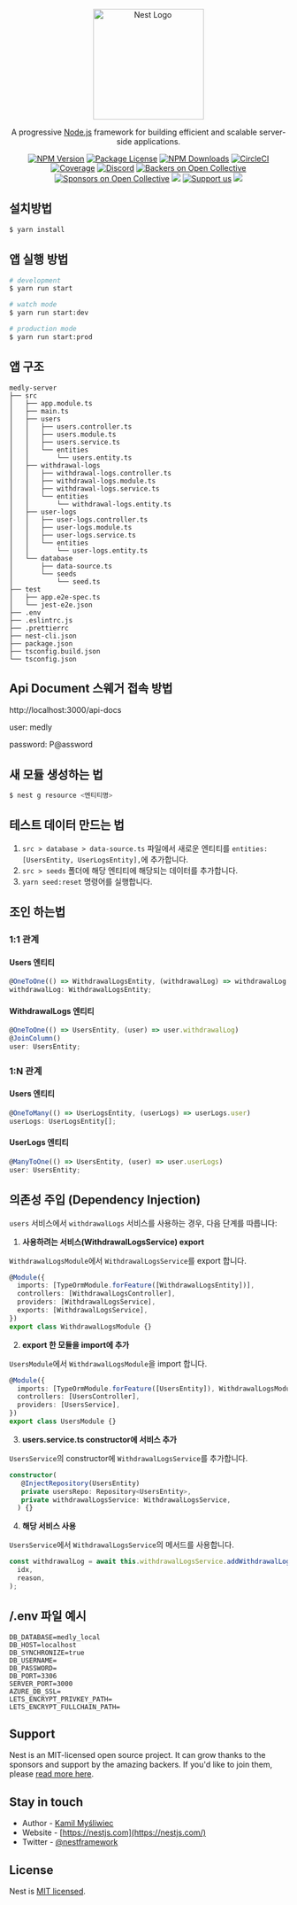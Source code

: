 <p align="center">
  <a href="http://nestjs.com/" target="blank"><img src="https://nestjs.com/img/logo-small.svg" width="200" alt="Nest Logo" /></a>
</p>

[circleci-image]: https://img.shields.io/circleci/build/github/nestjs/nest/master?token=abc123def456
[circleci-url]: https://circleci.com/gh/nestjs/nest

  <p align="center">A progressive <a href="http://nodejs.org" target="_blank">Node.js</a> framework for building efficient and scalable server-side applications.</p>
    <p align="center">
<a href="https://www.npmjs.com/~nestjscore" target="_blank"><img src="https://img.shields.io/npm/v/@nestjs/core.svg" alt="NPM Version" /></a>
<a href="https://www.npmjs.com/~nestjscore" target="_blank"><img src="https://img.shields.io/npm/l/@nestjs/core.svg" alt="Package License" /></a>
<a href="https://www.npmjs.com/~nestjscore" target="_blank"><img src="https://img.shields.io/npm/dm/@nestjs/common.svg" alt="NPM Downloads" /></a>
<a href="https://circleci.com/gh/nestjs/nest" target="_blank"><img src="https://img.shields.io/circleci/build/github/nestjs/nest/master" alt="CircleCI" /></a>
<a href="https://coveralls.io/github/nestjs/nest?branch=master" target="_blank"><img src="https://coveralls.io/repos/github/nestjs/nest/badge.svg?branch=master#9" alt="Coverage" /></a>
<a href="https://discord.gg/G7Qnnhy" target="_blank"><img src="https://img.shields.io/badge/discord-online-brightgreen.svg" alt="Discord"/></a>
<a href="https://opencollective.com/nest#backer" target="_blank"><img src="https://opencollective.com/nest/backers/badge.svg" alt="Backers on Open Collective" /></a>
<a href="https://opencollective.com/nest#sponsor" target="_blank"><img src="https://opencollective.com/nest/sponsors/badge.svg" alt="Sponsors on Open Collective" /></a>
  <a href="https://paypal.me/kamilmysliwiec" target="_blank"><img src="https://img.shields.io/badge/Donate-PayPal-ff3f59.svg"/></a>
    <a href="https://opencollective.com/nest#sponsor"  target="_blank"><img src="https://img.shields.io/badge/Support%20us-Open%20Collective-41B883.svg" alt="Support us"></a>
  <a href="https://twitter.com/nestframework" target="_blank"><img src="https://img.shields.io/twitter/follow/nestframework.svg?style=social&label=Follow"></a>
</p>
  <!--[![Backers on Open Collective](https://opencollective.com/nest/backers/badge.svg)](https://opencollective.com/nest#backer)
  [![Sponsors on Open Collective](https://opencollective.com/nest/sponsors/badge.svg)](https://opencollective.com/nest#sponsor)-->

## 설치방법

```bash
$ yarn install
```

## 앱 실행 방법

```bash
# development
$ yarn run start

# watch mode
$ yarn run start:dev

# production mode
$ yarn run start:prod
```

## 앱 구조

```plaintext
medly-server
├── src
│   ├── app.module.ts
│   ├── main.ts
│   ├── users
│   │   ├── users.controller.ts
│   │   ├── users.module.ts
│   │   ├── users.service.ts
│   │   └── entities
│   │       └── users.entity.ts
│   ├── withdrawal-logs
│   │   ├── withdrawal-logs.controller.ts
│   │   ├── withdrawal-logs.module.ts
│   │   ├── withdrawal-logs.service.ts
│   │   └── entities
│   │       └── withdrawal-logs.entity.ts
│   ├── user-logs
│   │   ├── user-logs.controller.ts
│   │   ├── user-logs.module.ts
│   │   ├── user-logs.service.ts
│   │   └── entities
│   │       └── user-logs.entity.ts
│   └── database
│       ├── data-source.ts
│       └── seeds
│           └── seed.ts
├── test
│   ├── app.e2e-spec.ts
│   └── jest-e2e.json
├── .env
├── .eslintrc.js
├── .prettierrc
├── nest-cli.json
├── package.json
├── tsconfig.build.json
└── tsconfig.json
```

## Api Document 스웨거 접속 방법

http://localhost:3000/api-docs

user: medly

password: P@assword

## 새 모듈 생성하는 법

```bash
$ nest g resource <엔티티명>
```

## 테스트 데이터 만드는 법

1. `src > database > data-source.ts` 파일에서 새로운 엔티티를 `entities: [UsersEntity, UserLogsEntity],`에 추가합니다.
2. `src > seeds` 폴더에 해당 엔티티에 해당되는 데이터를 추가합니다.
3. `yarn seed:reset` 명령어를 실행합니다.

## 조인 하는법

### 1:1 관계

#### Users 엔티티

```typescript
@OneToOne(() => WithdrawalLogsEntity, (withdrawalLog) => withdrawalLog.user)
withdrawalLog: WithdrawalLogsEntity;
```

#### WithdrawalLogs 엔티티

```typescript
@OneToOne(() => UsersEntity, (user) => user.withdrawalLog)
@JoinColumn()
user: UsersEntity;
```

### 1:N 관계

#### Users 엔티티

```typescript
@OneToMany(() => UserLogsEntity, (userLogs) => userLogs.user)
userLogs: UserLogsEntity[];
```

#### UserLogs 엔티티

```typescript
@ManyToOne(() => UsersEntity, (user) => user.userLogs)
user: UsersEntity;
```

## 의존성 주입 (Dependency Injection)

`users` 서비스에서 `withdrawalLogs` 서비스를 사용하는 경우, 다음 단계를 따릅니다:

1. **사용하려는 서비스(WithdrawalLogsService) export**

`WithdrawalLogsModule`에서 `WithdrawalLogsService`를 export 합니다.

```typescript
@Module({
  imports: [TypeOrmModule.forFeature([WithdrawalLogsEntity])],
  controllers: [WithdrawalLogsController],
  providers: [WithdrawalLogsService],
  exports: [WithdrawalLogsService],
})
export class WithdrawalLogsModule {}
```

2. **export 한 모듈을 import에 추가**

`UsersModule`에서 `WithdrawalLogsModule`을 import 합니다.

```typescript
@Module({
  imports: [TypeOrmModule.forFeature([UsersEntity]), WithdrawalLogsModule],
  controllers: [UsersController],
  providers: [UsersService],
})
export class UsersModule {}
```

3. **users.service.ts constructor에 서비스 추가**

`UsersService`의 constructor에 `WithdrawalLogsService`를 추가합니다.

```typescript
constructor(
   @InjectRepository(UsersEntity)
   private usersRepo: Repository<UsersEntity>,
   private withdrawalLogsService: WithdrawalLogsService,
  ) {}
```

4. **해당 서비스 사용**

`UsersService`에서 `WithdrawalLogsService`의 메서드를 사용합니다.

```typescript
const withdrawalLog = await this.withdrawalLogsService.addWithdrawalLogs(
  idx,
  reason,
);
```

## /.env 파일 예시

```plaintext
DB_DATABASE=medly_local
DB_HOST=localhost
DB_SYNCHRONIZE=true
DB_USERNAME=
DB_PASSWORD=
DB_PORT=3306
SERVER_PORT=3000
AZURE_DB_SSL=
LETS_ENCRYPT_PRIVKEY_PATH=
LETS_ENCRYPT_FULLCHAIN_PATH=
```

## Support

Nest is an MIT-licensed open source project. It can grow thanks to the sponsors and support by the amazing backers. If you'd like to join them, please [read more here](https://docs.nestjs.com/support).

## Stay in touch

- Author - [Kamil Myśliwiec](https://kamilmysliwiec.com)
- Website - [https://nestjs.com](https://nestjs.com/)
- Twitter - [@nestframework](https://twitter.com/nestframework)

## License

Nest is [MIT licensed](LICENSE).
